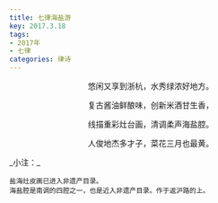 ```yaml
---
title: 七律海盐游
key: 2017.3.18
tags: 
- 2017年 
- 七律
categories: 律诗
---
```


<p align="center">悠闲又享到浙杭，水秀绿浓好地方。
</p>
<p align="center">复古酱油鲜酿味，创新米酒甘生香，
</p>
<p align="center">线描重彩灶台画，清调柔声海盐腔。
</p>
<p align="center">人俊地杰多才子，菜花三月也最黄。
</p>
_小注：_

```
盐海灶皮画已进入非遗产目录。
海盐腔是南调的四腔之一，也是近入非遗产目录。作于返沪路的上。
```
